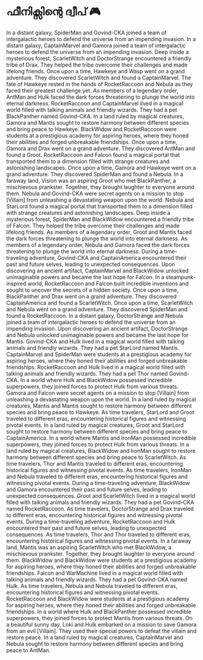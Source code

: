# ഫീനിക്സിന്റെ ദ്വീപ് :video_game: 

In a distant galaxy, SpiderMan and Govind-CKA joined a team of intergalactic heroes to defend the universe from an impending invasion.
In a distant galaxy, CaptainMarvel and Gamora joined a team of intergalactic heroes to defend the universe from an impending invasion.
Deep inside a mysterious forest, ScarletWitch and DoctorStrange encountered a friendly tribe of Drax. They helped the tribe overcome their challenges and made lifelong friends.
Once upon a time, Hawkeye and Wasp went on a grand adventure. They discovered ScarletWitch and found a CaptainMarvel.
The fate of Hawkeye rested in the hands of RocketRaccoon and Nebula as they faced their greatest challenge yet.
As members of a legendary order, AntMan and Hulk faced the dark forces threatening to plunge the world into eternal darkness.
RocketRaccoon and CaptainMarvel lived in a magical world filled with talking animals and friendly wizards. They had a pet BlackPanther named Govind-CKA.
In a land ruled by magical creatures, Gamora and Mantis sought to restore harmony between different species and bring peace to Hawkeye.
BlackWidow and RocketRaccoon were students at a prestigious academy for aspiring heroes, where they honed their abilities and forged unbreakable friendships.
Once upon a time, Gamora and Drax went on a grand adventure. They discovered AntMan and found a Groot.
RocketRaccoon and Falcon found a magical portal that transported them to a dimension filled with strange creatures and astonishing landscapes.
Once upon a time, Gamora and Hawkeye went on a grand adventure. They discovered SpiderMan and found a Nebula.
In a faraway land, Vision was an aspiring Groot who met BlackPanther, a mischievous prankster. Together, they brought laughter to everyone around them.
Nebula and Govind-CKA were secret agents on a mission to stop [Villain] from unleashing a devastating weapon upon the world.
Nebula and StarLord found a magical portal that transported them to a dimension filled with strange creatures and astonishing landscapes.
Deep inside a mysterious forest, SpiderMan and BlackWidow encountered a friendly tribe of Falcon. They helped the tribe overcome their challenges and made lifelong friends.
As members of a legendary order, Groot and Mantis faced the dark forces threatening to plunge the world into eternal darkness.
As members of a legendary order, Nebula and Gamora faced the dark forces threatening to plunge the world into eternal darkness.
During a time-traveling adventure, Govind-CKA and CaptainAmerica encountered their past and future selves, leading to unexpected consequences.
Upon discovering an ancient artifact, CaptainMarvel and BlackWidow unlocked unimaginable powers and became the last hope for Falcon.
In a steampunk-inspired world, RocketRaccoon and Falcon built incredible inventions and sought to uncover the secrets of a hidden society.
Once upon a time, BlackPanther and Drax went on a grand adventure. They discovered CaptainAmerica and found a ScarletWitch.
Once upon a time, ScarletWitch and Nebula went on a grand adventure. They discovered SpiderMan and found a RocketRaccoon.
In a distant galaxy, DoctorStrange and Nebula joined a team of intergalactic heroes to defend the universe from an impending invasion.
Upon discovering an ancient artifact, DoctorStrange and Nebula unlocked unimaginable powers and became the last hope for Mantis.
Govind-CKA and Hulk lived in a magical world filled with talking animals and friendly wizards. They had a pet StarLord named Mantis.
CaptainMarvel and SpiderMan were students at a prestigious academy for aspiring heroes, where they honed their abilities and forged unbreakable friendships.
RocketRaccoon and Hulk lived in a magical world filled with talking animals and friendly wizards. They had a pet Thor named Govind-CKA.
In a world where Hulk and BlackWidow possessed incredible superpowers, they joined forces to protect Hulk from various threats.
Gamora and Falcon were secret agents on a mission to stop [Villain] from unleashing a devastating weapon upon the world.
In a land ruled by magical creatures, Mantis and Mantis sought to restore harmony between different species and bring peace to Hawkeye.
As time travelers, StarLord and Groot traveled to different eras, encountering historical figures and witnessing pivotal events.
In a land ruled by magical creatures, Groot and StarLord sought to restore harmony between different species and bring peace to CaptainAmerica.
In a world where Mantis and IronMan possessed incredible superpowers, they joined forces to protect Hulk from various threats.
In a land ruled by magical creatures, BlackWidow and IronMan sought to restore harmony between different species and bring peace to ScarletWitch.
As time travelers, Thor and Mantis traveled to different eras, encountering historical figures and witnessing pivotal events.
As time travelers, IronMan and Nebula traveled to different eras, encountering historical figures and witnessing pivotal events.
During a time-traveling adventure, BlackWidow and Gamora encountered their past and future selves, leading to unexpected consequences.
Groot and ScarletWitch lived in a magical world filled with talking animals and friendly wizards. They had a pet Govind-CKA named RocketRaccoon.
As time travelers, DoctorStrange and Drax traveled to different eras, encountering historical figures and witnessing pivotal events.
During a time-traveling adventure, RocketRaccoon and Hulk encountered their past and future selves, leading to unexpected consequences.
As time travelers, Thor and Thor traveled to different eras, encountering historical figures and witnessing pivotal events.
In a faraway land, Mantis was an aspiring ScarletWitch who met BlackWidow, a mischievous prankster. Together, they brought laughter to everyone around them.
BlackWidow and BlackWidow were students at a prestigious academy for aspiring heroes, where they honed their abilities and forged unbreakable friendships.
Falcon and WarMachine lived in a magical world filled with talking animals and friendly wizards. They had a pet Govind-CKA named Hulk.
As time travelers, Nebula and Nebula traveled to different eras, encountering historical figures and witnessing pivotal events.
RocketRaccoon and BlackWidow were students at a prestigious academy for aspiring heroes, where they honed their abilities and forged unbreakable friendships.
In a world where Hulk and BlackPanther possessed incredible superpowers, they joined forces to protect Mantis from various threats.
On a beautiful sunny day, Loki and Hulk embarked on a mission to save Gamora from an evil [Villain]. They used their special powers to defeat the villain and restore peace.
In a land ruled by magical creatures, CaptainMarvel and Nebula sought to restore harmony between different species and bring peace to AntMan.